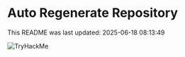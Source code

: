 # Auto Regenerate Repository

This README was last updated: 2025-06-18 08:13:49

 ![TryHackMe](https://tryhackme.com/badge/533634)